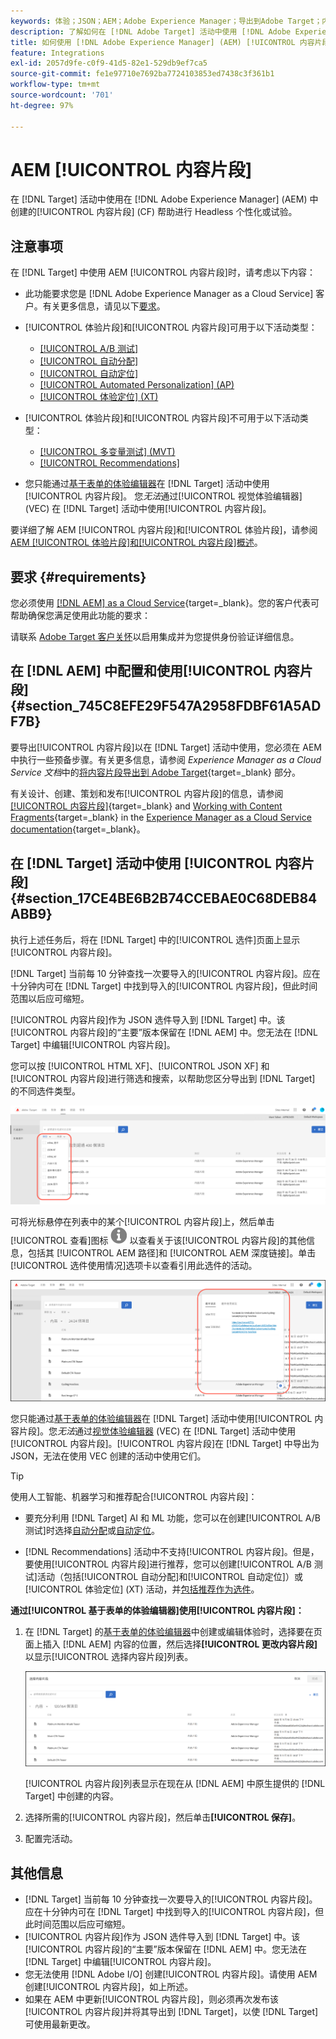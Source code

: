 ```yaml
---
keywords: 体验；JSON；AEM；Adobe Experience Manager；导出到Adobe Target；内容片段；片段；CF；CF；Headless；个性化；试验
description: 了解如何在 [!DNL Adobe Target] 活动中使用 [!DNL Adobe Experience Manager] [!UICONTROL 内容片段]。
title: 如何使用 [!DNL Adobe Experience Manager] (AEM) [!UICONTROL 内容片段]？
feature: Integrations
exl-id: 2057d9fe-c0f9-41d5-82e1-529db9ef7ca5
source-git-commit: fe1e97710e7692ba7724103853ed7438c3f361b1
workflow-type: tm+mt
source-wordcount: '701'
ht-degree: 97%

---
```


# AEM [!UICONTROL 内容片段]

在 [!DNL Target] 活动中使用在 [!DNL Adobe Experience Manager] (AEM) 中创建的[!UICONTROL 内容片段] (CF) 帮助进行 Headless 个性化或试验。

## 注意事项

在 [!DNL Target] 中使用 AEM [!UICONTROL 内容片段]时，请考虑以下内容：

* 此功能要求您是 [!DNL Adobe Experience Manager as a Cloud Service] 客户。有关更多信息，请见以下[要求](#section_AE6F0971E1574B3AA324003599B96E5A)。
* [!UICONTROL 体验片段]和[!UICONTROL 内容片段]可用于以下活动类型：

   * [[!UICONTROL A/B 测试]](/help/main/c-activities/t-test-ab/test-ab.md)
   * [[!UICONTROL 自动分配]](/help/main/c-activities/automated-traffic-allocation/automated-traffic-allocation.md)
   * [[!UICONTROL 自动定位]](/help/main/c-activities/auto-target/auto-target-to-optimize.md)
   * [[!UICONTROL Automated Personalization] (AP)](/help/main/c-activities/t-automated-personalization/automated-personalization.md)
   * [[!UICONTROL 体验定位] (XT)](/help/main/c-activities/t-experience-target/experience-target.md)

* [!UICONTROL 体验片段]和[!UICONTROL 内容片段]不可用于以下活动类型：

   * [[!UICONTROL 多变量测试] (MVT)](/help/main/c-activities/c-multivariate-testing/multivariate-testing.md)
   * [[!UICONTROL Recommendations]](/help/main/c-recommendations/recommendations.md)

* 您只能通过[基于表单的体验编辑器](/help/main/c-experiences/form-experience-composer.md)在 [!DNL Target] 活动中使用[!UICONTROL 内容片段]。 您&#x200B;*无法*&#x200B;通过[!UICONTROL 视觉体验编辑器] (VEC) 在 [!DNL Target] 活动中使用[!UICONTROL 内容片段]。

要详细了解 AEM [!UICONTROL 内容片段]和[!UICONTROL 体验片段]，请参阅 [AEM [!UICONTROL 体验片段]和[!UICONTROL 内容片段]概述](/help/main/c-integrating-target-with-mac/aem/aem-experience-and-content-fragments.md)。

## 要求 {#requirements}

您必须使用 [[!DNL AEM] as a Cloud Service](https://experienceleague.adobe.com/docs/experience-manager-cloud-service.html){target=_blank}。您的客户代表可帮助确保您满足使用此功能的要求：

请联系 [Adobe Target 客户关怀](/help/main/cmp-resources-and-contact-information.md#reference_ACA3391A00EF467B87930A450050077C)以启用集成并为您提供身份验证详细信息。

## 在 [!DNL AEM] 中配置和使用[!UICONTROL 内容片段] {#section_745C8EFE29F547A2958FDBF61A5ADF7B}

要导出[!UICONTROL 内容片段]以在 [!DNL Target] 活动中使用，您必须在 AEM 中执行一些预备步骤。有关更多信息，请参阅 *Experience Manager as a Cloud Service 文档*&#x200B;中的[将内容片段导出到 Adobe Target](https://experienceleague.adobe.com/docs/experience-manager-cloud-service/content/sites/integrations/content-fragments-target.html){target=_blank} 部分。

有关设计、创建、策划和发布[!UICONTROL 内容片段]的信息，请参阅[[!UICONTROL 内容片段]](https://experienceleague.adobe.com/docs/experience-manager-cloud-service/content/sites/authoring/fundamentals/content-fragments.html?lang=zh-Hans){target=_blank} and [Working with Content Fragments](https://experienceleague.adobe.com/docs/experience-manager-cloud-service/content/sites/administering/content-fragments/content-fragments.html){target=_blank} in the [Experience Manager as a Cloud Service documentation](https://experienceleague.adobe.com/docs/experience-manager-cloud-service/content/home.html){target=_blank}。

## 在 [!DNL Target] 活动中使用 [!UICONTROL 内容片段] {#section_17CE4BE6B2B74CCEBAE0C68DEB84ABB9}

执行上述任务后，将在 [!DNL Target] 中的[!UICONTROL 选件]页面上显示[!UICONTROL 内容片段]。

[!DNL Target] 当前每 10 分钟查找一次要导入的[!UICONTROL 内容片段]。应在十分钟内可在 [!DNL Target] 中找到导入的[!UICONTROL 内容片段]，但此时间范围以后应可缩短。

[!UICONTROL 内容片段]作为 JSON 选件导入到 [!DNL Target] 中。该[!UICONTROL 内容片段]的“主要”版本保留在 [!DNL AEM] 中。您无法在 [!DNL Target] 中编辑[!UICONTROL 内容片段]。

您可以按 [!UICONTROL HTML XF]、[!UICONTROL JSON XF] 和[!UICONTROL 内容片段]进行筛选和搜索，以帮助您区分导出到 [!DNL Target] 的不同选件类型。

![按内容片段类型筛选：Target UI 中的 HTML 或 JSON](/help/main/c-integrating-target-with-mac/aem/assets/fragment-types.png)

可将光标悬停在列表中的某个[!UICONTROL 内容片段]上，然后单击[!UICONTROL 查看]图标 ![信息图标](/help/main/c-integrating-target-with-mac/aem/assets/icon-info.png) 以查看关于该[!UICONTROL 内容片段]的其他信息，包括其 [!UICONTROL AEM 路径]和 [!UICONTROL AEM 深度链接]。单击[!UICONTROL 选件使用情况]选项卡以查看引用此选件的活动。

![内容片段信息弹出窗口](/help/main/c-integrating-target-with-mac/aem/assets/cf-info-popup.png)

您只能通过[基于表单的体验编辑器](/help/main/c-experiences/form-experience-composer.md)在 [!DNL Target] 活动中使用[!UICONTROL 内容片段]。您&#x200B;*无法*&#x200B;通过[视觉体验编辑器](/help/main/c-experiences/c-visual-experience-composer/visual-experience-composer.md) (VEC) 在 [!DNL Target] 活动中使用[!UICONTROL 内容片段]。[!UICONTROL 内容片段]在 [!DNL Target] 中导出为 JSON，无法在使用 VEC 创建的活动中使用它们。

>[!TIP]
>
>使用人工智能、机器学习和推荐配合[!UICONTROL 内容片段]：
>
>* 要充分利用 [!DNL Target] AI 和 ML 功能，您可以在创建[!UICONTROL  A/B 测试]时选择[自动分配](/help/main/c-activities/automated-traffic-allocation/automated-traffic-allocation.md#concept_A1407678796B4C569E94CBA8A9F7F5D4)或[自动定位](/help/main/c-activities/auto-target/auto-target-to-optimize.md)。
>
>* [!DNL Recommendations] 活动中不支持[!UICONTROL 内容片段]。但是，要使用[!UICONTROL 内容片段]进行推荐，您可以创建[!UICONTROL  A/B 测试]活动（包括[!UICONTROL 自动分配]和[!UICONTROL 自动定位]）或[!UICONTROL 体验定位] (XT) 活动，并[包括推荐作为选件](/help/main/c-recommendations/recommendations-as-an-offer.md)。

**通过[!UICONTROL 基于表单的体验编辑器]使用[!UICONTROL 内容片段]：**

1. 在 [!DNL Target] 的[基于表单的体验编辑器](/help/main/c-experiences/form-experience-composer.md#task_FAC842A6535045B68B4C1AD3E657E56E)中创建或编辑体验时，选择要在页面上插入 [!DNL AEM] 内容的位置，然后选择&#x200B;**[!UICONTROL 更改内容片段]**&#x200B;以显示[!UICONTROL 选择内容片段]列表。

   ![内容片段列表图像](/help/main/c-integrating-target-with-mac/aem/assets/choose-content-fragment.png)

   [!UICONTROL 内容片段]列表显示在现在从 [!DNL AEM] 中原生提供的 [!DNL Target] 中创建的内容。

1. 选择所需的[!UICONTROL 内容片段]，然后单击&#x200B;**[!UICONTROL 保存]**。
1. 配置完活动。

## 其他信息

* [!DNL Target] 当前每 10 分钟查找一次要导入的[!UICONTROL 内容片段]。应在十分钟内可在 [!DNL Target] 中找到导入的[!UICONTROL 内容片段]，但此时间范围以后应可缩短。
* [!UICONTROL 内容片段]作为 JSON 选件导入到 [!DNL Target] 中。该[!UICONTROL 内容片段]的“主要”版本保留在 [!DNL AEM] 中。您无法在 [!DNL Target] 中编辑[!UICONTROL 内容片段]。
* 您无法使用 [!DNL Adobe I/O] 创建[!UICONTROL 内容片段]。请使用 AEM 创建[!UICONTROL 内容片段]，如上所述。
* 如果在 AEM 中更新[!UICONTROL 内容片段]，则必须再次发布该[!UICONTROL 内容片段]并将其导出到 [!DNL Target]，以使 [!DNL Target] 可使用最新更改。
